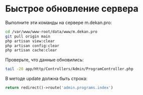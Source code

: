 # Быстрое обновление сервера

Выполните эти команды на сервере m.dekan.pro:

```bash
cd /var/www/www-root/data/www/m.dekan.pro
git pull origin main
php artisan view:clear
php artisan config:clear
php artisan cache:clear
```

Проверьте, что данные обновились:
```bash
tail -20 app/Http/Controllers/Admin/ProgramController.php
```

В методе update должна быть строка:
```php
return redirect()->route('admin.programs.index')
```
